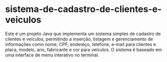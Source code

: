 # sistema-de-cadastro-de-clientes-e-veiculos
Este é um projeto Java que implementa um sistema simples de cadastro de clientes e veículos, permitindo a inserção, listagem e gerenciamento de informações como nome, CPF, endereço, telefone, e-mail para clientes e placa, modelo, ano, fabricante e cor para veículos. O sistema é baseado em uma interface de menu interativo no terminal.
